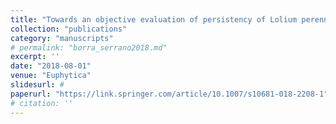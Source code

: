 ```yaml
---
title: "Towards an objective evaluation of persistency of Lolium perenne swards using UAV imagery"
collection: "publications"
category: "manuscripts"
# permalink: "borra_serrano2018.md"
excerpt: ''
date: "2018-08-01"
venue: "Euphytica"
slidesurl: #
paperurl: "https://link.springer.com/article/10.1007/s10681-018-2208-1"
# citation: ''
---
```

